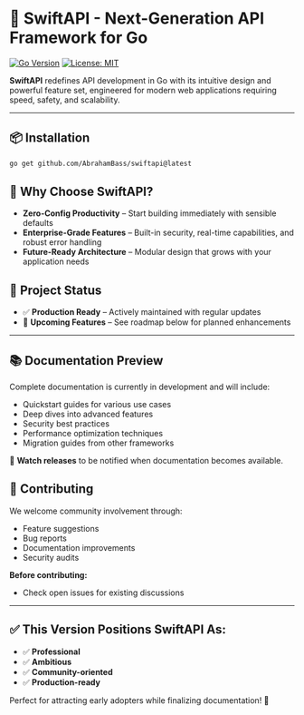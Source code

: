 # 🚀 SwiftAPI - Next-Generation API Framework for Go

[![Go Version](https://img.shields.io/badge/Go-%3E%3D1.21-blue)](https://golang.org/doc/devel/release)
[![License: MIT](https://img.shields.io/badge/License-MIT-blue.svg)](https://github.com/AbrahamBass/swifapi/blob/main/LICENSE.md)


**SwiftAPI** redefines API development in Go with its intuitive design and powerful feature set, engineered for modern web applications requiring speed, safety, and scalability.

---

## 📦 Installation

```bash
go get github.com/AbrahamBass/swiftapi@latest
```

## 🌟 Why Choose SwiftAPI?

- **Zero-Config Productivity** – Start building immediately with sensible defaults  
- **Enterprise-Grade Features** – Built-in security, real-time capabilities, and robust error handling  
- **Future-Ready Architecture** – Modular design that grows with your application needs  


## 🚧 Project Status

- ✅ **Production Ready** – Actively maintained with regular updates  
- 🔭 **Upcoming Features** – See roadmap below for planned enhancements  

---

## 📚 Documentation Preview

Complete documentation is currently in development and will include:

- Quickstart guides for various use cases  
- Deep dives into advanced features  
- Security best practices  
- Performance optimization techniques  
- Migration guides from other frameworks  

📢 **Watch releases** to be notified when documentation becomes available.

## 🤝 Contributing

We welcome community involvement through:

- Feature suggestions  
- Bug reports  
- Documentation improvements  
- Security audits  

**Before contributing:**

- Check open issues for existing discussions  

---

## ✅ This Version Positions SwiftAPI As:

- ✅ **Professional**  
- ✅ **Ambitious**  
- ✅ **Community-oriented**  
- ✅ **Production-ready**  

Perfect for attracting early adopters while finalizing documentation! 🚀
